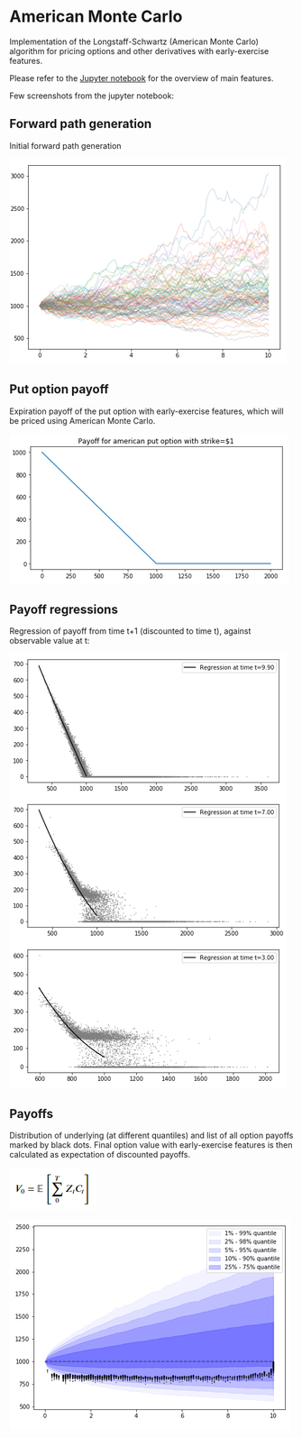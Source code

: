 # American Monte Carlo

Implementation of the Longstaff-Schwartz (American Monte Carlo) algorithm for pricing options and other derivatives with early-exercise features.

Please refer to the [Jupyter notebook](main.ipynb) for the overview of main features.

Few screenshots from the jupyter notebook:

## Forward path generation

Initial forward path generation

![](readme-images/monte_carlo.png)

## Put option payoff

Expiration payoff of the put option with early-exercise features, which will be priced using American Monte Carlo.

![](readme-images/option_payoff.png)

## Payoff regressions

Regression of payoff from time t+1 (discounted to time t), against observable value at t:

![](readme-images/regressions.png)

## Payoffs

Distribution of underlying (at different quantiles) and list of all option payoffs marked by black dots. Final option value with early-exercise features is then calculated as expectation of discounted payoffs.

![](readme-images/formula.png)

![](readme-images/distribution.png)